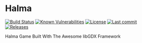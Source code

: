 # Halma

[![Build Status](https://travis-ci.org/Crazy-Marvin/Halma.svg?branch=master)](https://travis-ci.org/Crazy-Marvin/Halma)
[![Known Vulnerabilities](https://snyk.io/test/github/Crazy-Marvin/Halma/badge.svg)](https://snyk.io/test/github/Crazy-Marvin/Halma)
[![License](https://img.shields.io/github/license/Crazy-Marvin/Halma.svg)](LICENSE.txt)
[![Last commit](https://img.shields.io/github/last-commit/Crazy-Marvin/Halma.svg)](https://github.com/Crazy-Marvin/Halma/)
[![Releases](https://img.shields.io/github/downloads/Crazy-Marvin/Halma/total.svg)](https://github.com/Crazy-Marvin/Halma/releases)

Halma Game Built With The Awesome libGDX Framework
